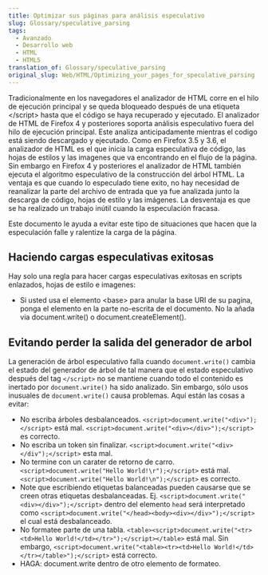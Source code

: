 ```yaml
---
title: Optimizar sus páginas para análisis especulativo
slug: Glossary/speculative_parsing
tags:
  - Avanzado
  - Desarrollo web
  - HTML
  - HTML5
translation_of: Glossary/speculative_parsing
original_slug: Web/HTML/Optimizing_your_pages_for_speculative_parsing
---
```

Tradicionalmente en los navegadores el analizador de HTML corre en el hilo de ejecución principal y se queda bloqueado después de una etiqueta \</script> hasta que el código se haya recuperado y ejecutado. El analizador de HTML de Firefox 4 y posteriores soporta análisis especulativo fuera del hilo de ejecución principal. Este analiza anticipadamente mientras el codigo está siendo descargado y ejecutado. Como en Firefox 3.5 y 3.6, el analizador de HTML es el que inicia la carga especulativa de código, las hojas de estilos y las imagenes que va encontrando en el flujo de la página. Sin embargo en Firefox 4 y posteriores el analizador de HTML también ejecuta el algoritmo especulativo de la construcción del árbol HTML. La ventaja es que cuando lo especulado tiene exito, no hay necesidad de reanalizar la parte del archivo de entrada que ya fue analizada junto la descarga de código, hojas de estilo y las imágenes. La desventaja es que se ha realizado un trabajo inútil cuando la especulación fracasa.

Este documento le ayuda a evitar este tipo de situaciones que hacen que la especulación falle y ralentize la carga de la página.

## Haciendo cargas especulativas exitosas

Hay solo una regla para hacer cargas especulativas exitosas en scripts enlazados, hojas de estilo e imagenes:

- Si usted usa el elemento \<base> para anular la base URI de su pagina, ponga el elemento en la parte no-escrita de el documento. No la añada via document.write() o document.createElement().

## Evitando perder la salida del generador de arbol

La generación de árbol especulativo falla cuando `document.write()` cambia el estado del generador de árbol de tal manera que el estado especulativo después del tag `</script>` no se mantiene cuando todo el contenido es inertado por `document.write()` ha sido analizado. Sin embargo, sólo usos inusuales de `document.write()` causa problemas. Aquí están las cosas a evitar:

- No escriba árboles desbalanceados. `<script>document.write("<div>");</script>` está mal. `<script>document.write("<div></div>");</script>` es correcto.
- No escriba un token sin finalizar. `<script>document.write("<div></div");</script>` esta mal.
- No termine con un carater de retorno de carro. `<script>document.write("Hello World!\r");</script>` está mal. `<script>document.write("Hello World!\n");</script>` es correcto.
- Note que escribiendo etiquetas balanceadas pueden causarse que se creen otras etiquetas desbalanceadas. Ej. `<script>document.write("<div></div>");</script>` dentro del elemento `head` será interpretado como `<script>document.write("</head><body><div></div>");</script>` el cual está desbalanceado.
- No formatee parte de una tabla. `<table><script>document.write("<tr><td>Hello World!</td></tr>");</script></table>` está mal. Sin embargo, ` <script>document.write("<table><tr><td>Hello World!</td></tr></table>");</script> ` está correcto.
- HAGA: document.write dentro de otro elemento de formateo.
